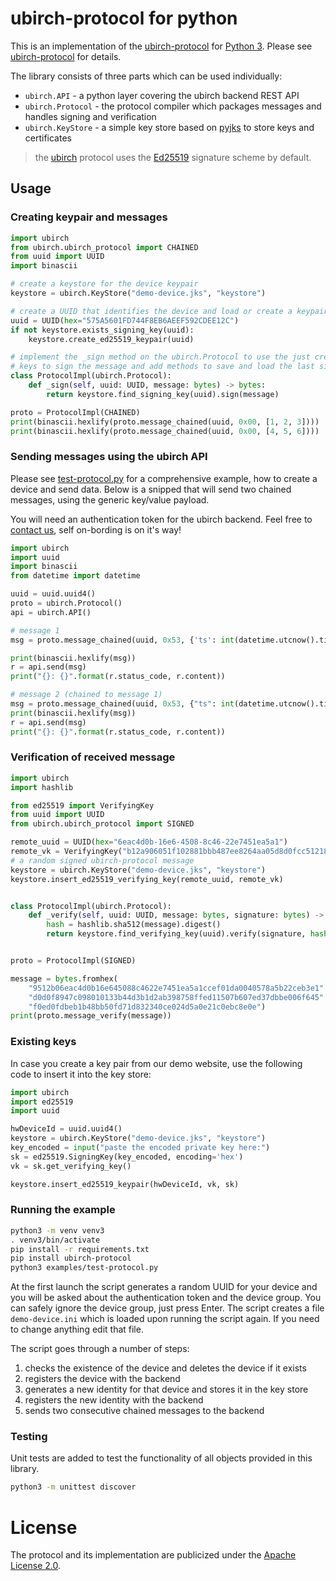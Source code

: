 # ubirch-protocol for python

This is an implementation of the [ubirch-protocol](https://github.com/ubirch/ubirch-protocol)
for [Python 3](https://www.python.org/). Please see [ubirch-protocol](https://github.com/ubirch/ubirch-protocol)
for details.

The library consists of three parts which can be used individually:

* `ubirch.API` - a python layer covering the ubirch backend REST API
* `ubirch.Protocol` - the protocol compiler which packages messages and handles signing and verification
* `ubirch.KeyStore` - a simple key store based on [pyjks](https://pypi.org/project/pyjks/) to store keys and certificates

> the [ubirch](https://ubirch.com) protocol uses the [Ed25519](https://ed25519.cr.yp.to/) signature scheme by default.
 
## Usage
  
### Creating keypair and messages

```python
import ubirch
from ubirch.ubirch_protocol import CHAINED
from uuid import UUID
import binascii

# create a keystore for the device keypair
keystore = ubirch.KeyStore("demo-device.jks", "keystore")

# create a UUID that identifies the device and load or create a keypair
uuid = UUID(hex="575A5601FD744F8EB6AEEF592CDEE12C")
if not keystore.exists_signing_key(uuid):
    keystore.create_ed25519_keypair(uuid)

# implement the _sign method on the ubirch.Protocol to use the just created
# keys to sign the message and add methods to save and load the last signature
class ProtocolImpl(ubirch.Protocol):
    def _sign(self, uuid: UUID, message: bytes) -> bytes:
        return keystore.find_signing_key(uuid).sign(message)        

proto = ProtocolImpl(CHAINED)
print(binascii.hexlify(proto.message_chained(uuid, 0x00, [1, 2, 3])))
print(binascii.hexlify(proto.message_chained(uuid, 0x00, [4, 5, 6])))
```
 
### Sending messages using the ubirch API

Please see [test-protocol.py](examples/test-protocol.py) for a comprehensive example, how to create a device and
send data. Below is a snipped that will send two chained messages, using the generic key/value payload.

You will need an authentication token for the ubirch backend. Feel free to [contact us](https://ubirch.com), 
self on-bording is on it's way!

```python
import ubirch
import uuid
import binascii
from datetime import datetime

uuid = uuid.uuid4()
proto = ubirch.Protocol()
api = ubirch.API()

# message 1
msg = proto.message_chained(uuid, 0x53, {'ts': int(datetime.utcnow().timestamp()), 'v': 99})

print(binascii.hexlify(msg))
r = api.send(msg)
print("{}: {}".format(r.status_code, r.content))

# message 2 (chained to message 1)
msg = proto.message_chained(uuid, 0x53, {"ts": int(datetime.utcnow().timestamp()), "v": 100})
print(binascii.hexlify(msg))
r = api.send(msg)
print("{}: {}".format(r.status_code, r.content))
```

### Verification of received message

```python
import ubirch
import hashlib

from ed25519 import VerifyingKey
from uuid import UUID
from ubirch.ubirch_protocol import SIGNED

remote_uuid = UUID(hex="6eac4d0b-16e6-4508-8c46-22e7451ea5a1")
remote_vk = VerifyingKey("b12a906051f102881bbb487ee8264aa05d8d0fcc51218f2a47f562ceb9b0d068", encoding='hex')
# a random signed ubirch-protocol message
keystore = ubirch.KeyStore("demo-device.jks", "keystore")
keystore.insert_ed25519_verifying_key(remote_uuid, remote_vk)


class ProtocolImpl(ubirch.Protocol):
    def _verify(self, uuid: UUID, message: bytes, signature: bytes) -> dict:
        hash = hashlib.sha512(message).digest()
        return keystore.find_verifying_key(uuid).verify(signature, hash)


proto = ProtocolImpl(SIGNED)

message = bytes.fromhex(
    "9512b06eac4d0b16e645088c4622e7451ea5a1ccef01da0040578a5b22ceb3e1"
    "d0d0f8947c098010133b44d3b1d2ab398758ffed11507b607ed37dbbe006f645"
    "f0ed0fdbeb1b48bb50fd71d832340ce024d5a0e21c0ebc8e0e")
print(proto.message_verify(message))
```

### Existing keys

In case you create a key pair from our demo website, use the following code to insert it into the key store:

```python
import ubirch
import ed25519
import uuid

hwDeviceId = uuid.uuid4()
keystore = ubirch.KeyStore("demo-device.jks", "keystore")
key_encoded = input("paste the encoded private key here:")
sk = ed25519.SigningKey(key_encoded, encoding='hex')
vk = sk.get_verifying_key() 

keystore.insert_ed25519_keypair(hwDeviceId, vk, sk)
```

### Running the example

```bash
python3 -m venv venv3
. venv3/bin/activate
pip install -r requirements.txt
pip install ubirch-protocol
python3 examples/test-protocol.py
```

At the first launch the script generates a random UUID for your device and you will be asked
about the authentication token and the device group. You can safely ignore the device group, just press Enter.
The script creates a file `demo-device.ini` which is loaded upon running the script again. If
you need to change anything edit that file.

The script goes through a number of steps:

1. checks the existence of the device and deletes the device if it exists
2. registers the device with the backend
3. generates a new identity for that device and stores it in the key store
4. registers the new identity with the backend
5. sends two consecutive chained messages to the backend

### Testing

Unit tests are added to test the functionality of all objects provided in this library.

```bash
python3 -m unittest discover
``` 
# License 

The protocol and its implementation are publicized under the [Apache License 2.0](LICENSE).
